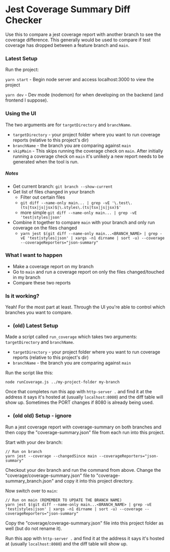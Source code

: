 # Jest Coverage Summary Diff Checker

Use this to compare a jest coverage report with another branch to see the coverage difference. This generally would be used to compare if test coverage has dropped between a feature branch and `main`.

### Latest Setup

Run the project:

`yarn start` - Begin node server and access localhost:3000 to view the project

`yarn dev` - Dev mode (nodemon) for when developing on the backend (and frontend I suppose).

### Using the UI

The two arguments are for `targetDirectory` and `branchName`.

- `targetDirectory` - your project folder where you want to run coverage reports (relative to this project's dir)
- `branchName` - the branch you are comparing against `main`
- `skipMain` - This skips running the coverage check on `main`. After initially running a coverage check on `main` it's unlikely a new report needs to be generated when the tool is run.

##### Notes

- Get current branch: `git branch --show-current`
- Get list of files changed in your branch
  - Filter out certain files
  - `git diff --name-only main... | grep -vE '\.test\.(ts|tsx|js|jsx)$|\.styles\.(ts|tsx|js|jsx)$'`
  - more simple `git diff --name-only main... | grep -vE 'test|styles|json'`
- Combine it together to compare `main` with your branch and only run coverage on the files changed
  - `yarn jest $(git diff --name-only main...<BRANCH_NAME> | grep -vE 'test|styles|json' | xargs -n1 dirname | sort -u) --coverage --coverageReporters="json-summary"`

### What I want to happen

- Make a coverage report on my branch
- Go to `main` and run a coverage report on only the files changed/touched in my branch
- Compare these two reports

### Is it working?

Yeah! For the most part at least. Through the UI you're able to control which branches you want to compare.

- ### (old) Latest Setup

Made a script called `run_coverage` which takes two arguments: `targetDirectory` and `branchName`.

- `targetDirectory` - your project folder where you want to run coverage reports (relative to this project's dir)
- `branchName` - the branch you are comparing against `main`

Run the script like this:

```
node runCoverage.js ../my-project-folder my-branch
```

Once that completes run this app with `http-server .` and find it at the address it says it's hosted at (usually `localhost:8080`) and the diff table will show up. Sometimes the PORT changes if 8080 is already being used.

- ### (old old) Setup - ignore

Run a jest coverage report with coverage-summary on both branches and then copy the "coverage-summary.json" file from each run into this project.

Start with your dev branch:

```
// Run on branch
yarn jest --coverage --changedSince main --coverageReporters="json-summary"
```

Checkout your dev branch and run the command from above. Change the "coverage/coverage-summary.json" file to "coverage-summary_branch.json" and copy it into this project directory.

Now switch over to `main`:

```
// Run on main (REMEMBER TO UPDATE THE BRANCH NAME)
yarn jest $(git diff --name-only main...<BRANCH_NAME> | grep -vE 'test|styles|json' | xargs -n1 dirname | sort -u) --coverage --coverageReporters="json-summary"
```

Copy the "coverage/coverage-summary.json" file into this project folder as well (but do not rename it).

Run this app with `http-server .` and find it at the address it says it's hosted at (usually `localhost:8080`) and the diff table will show up.
